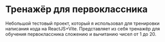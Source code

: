 # Тренажёр для первоклассника

Небольшой тестовый проект, который я использовал для тренировки написания кода на ReactJS+Vite. Представляет из себя тренажёр для обучения первоклассника сложению и вычитанию чисел от 1 до 20.
